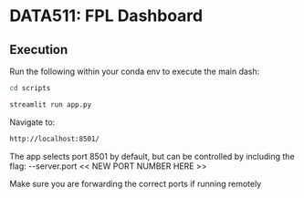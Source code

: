 # DATA511: FPL Dashboard

## Execution

Run the following within your conda env to execute the main dash:

```bash
cd scripts
```

```bash
streamlit run app.py
```

Navigate to:

```bash
http://localhost:8501/
```

The app selects port 8501 by default, but can be controlled by including the flag: --server.port << NEW PORT NUMBER HERE >>

Make sure you are forwarding the correct ports if running remotely
